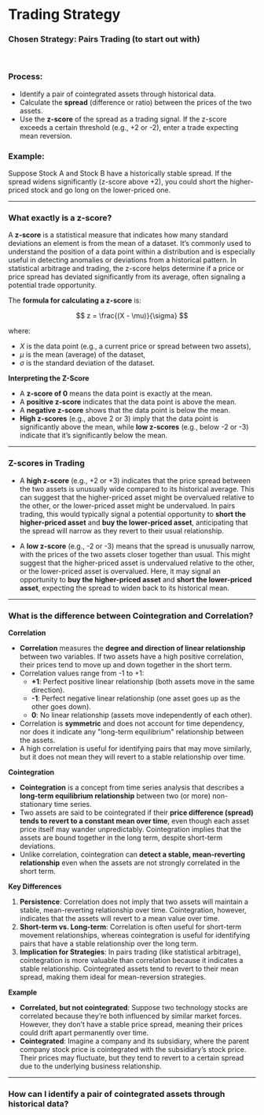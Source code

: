 # **Trading Strategy** #

### **Chosen Strategy**: Pairs Trading (to start out with) ###

<br>

### **Process**: ### 
- Identify a pair of cointegrated assets through historical data.
- Calculate the **spread** (difference or ratio) between the prices of the two assets.
- Use the **z-score** of the spread as a trading signal. If the z-score exceeds a certain threshold (e.g., +2 or -2), enter a trade expecting mean reversion.

### **Example**: ### 
Suppose Stock A and Stock B have a historically stable spread. If the spread widens significantly (z-score above +2), you could short the higher-priced stock and go long on the lower-priced one. 

---

### **What exactly is a z-score?** ###

A **z-score** is a statistical measure that indicates how many standard deviations an element is from the mean of a dataset. It’s commonly used to understand the position of a data point within a distribution and is especially useful in detecting anomalies or deviations from a historical pattern. In statistical arbitrage and trading, the z-score helps determine if a price or price spread has deviated significantly from its average, often signaling a potential trade opportunity.

The **formula for calculating a z-score** is:

$$
z = \frac{(X - \mu)}{\sigma}
$$

where:
- $X$ is the data point (e.g., a current price or spread between two assets),
- $\mu$ is the mean (average) of the dataset,
- $\sigma$ is the standard deviation of the dataset.

**Interpreting the Z-Score**
- A **z-score of 0** means the data point is exactly at the mean.
- A **positive z-score** indicates that the data point is above the mean.
- A **negative z-score** shows that the data point is below the mean.
- **High z-scores** (e.g., above 2 or 3) imply that the data point is significantly above the mean, while **low z-scores** (e.g., below -2 or -3) indicate that it’s significantly below the mean.

---

### **Z-scores in Trading** ###

- A **high z-score** (e.g., +2 or +3) indicates that the price spread between the two assets is unusually wide compared to its historical average. This can suggest that the higher-priced asset might be overvalued relative to the other, or the lower-priced asset might be undervalued. In pairs trading, this would typically signal a potential opportunity to **short the higher-priced asset** and **buy the lower-priced asset**, anticipating that the spread will narrow as they revert to their usual relationship.

- A **low z-score** (e.g., -2 or -3) means that the spread is unusually narrow, with the prices of the two assets closer together than usual. This might suggest that the higher-priced asset is undervalued relative to the other, or the lower-priced asset is overvalued. Here, it may signal an opportunity to **buy the higher-priced asset** and **short the lower-priced asset**, expecting the spread to widen back to its historical mean.

---

### **What is the difference between Cointegration and Correlation?** ###

**Correlation**
- **Correlation** measures the **degree and direction of linear relationship** between two variables. If two assets have a high positive correlation, their prices tend to move up and down together in the short term. 
- Correlation values range from -1 to +1:
  - **+1**: Perfect positive linear relationship (both assets move in the same direction).
  - **-1**: Perfect negative linear relationship (one asset goes up as the other goes down).
  - **0**: No linear relationship (assets move independently of each other).
- Correlation is **symmetric** and does not account for time dependency, nor does it indicate any "long-term equilibrium" relationship between the assets.
- A high correlation is useful for identifying pairs that may move similarly, but it does not mean they will revert to a stable relationship over time.

**Cointegration**
- **Cointegration** is a concept from time series analysis that describes a **long-term equilibrium relationship** between two (or more) non-stationary time series. 
- Two assets are said to be cointegrated if their **price difference (spread) tends to revert to a constant mean over time**, even though each asset price itself may wander unpredictably. Cointegration implies that the assets are bound together in the long term, despite short-term deviations.
- Unlike correlation, cointegration can **detect a stable, mean-reverting relationship** even when the assets are not strongly correlated in the short term.
  

**Key Differences**
1. **Persistence**: Correlation does not imply that two assets will maintain a stable, mean-reverting relationship over time. Cointegration, however, indicates that the assets will revert to a mean value over time.
2. **Short-term vs. Long-term**: Correlation is often useful for short-term movement relationships, whereas cointegration is useful for identifying pairs that have a stable relationship over the long term.
3. **Implication for Strategies**: In pairs trading (like statistical arbitrage), cointegration is more valuable than correlation because it indicates a stable relationship. Cointegrated assets tend to revert to their mean spread, making them ideal for mean-reversion strategies.

**Example**
- **Correlated, but not cointegrated**: Suppose two technology stocks are correlated because they’re both influenced by similar market forces. However, they don’t have a stable price spread, meaning their prices could drift apart permanently over time.
- **Cointegrated**: Imagine a company and its subsidiary, where the parent company stock price is cointegrated with the subsidiary’s stock price. Their prices may fluctuate, but they tend to revert to a certain spread due to the underlying business relationship.

---

### **How can I identify a pair of cointegrated assets through historical data?** ###